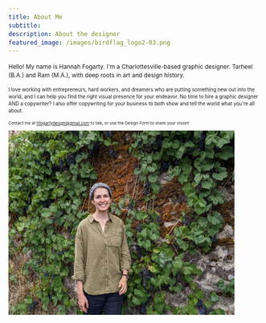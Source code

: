 ```yaml
---
title: About Me
subtitle:
description: About the designer
featured_image: /images/birdflag_logo2-03.png
---
```

<small> Hello! My name is Hannah Fogarty. I'm a Charlottesville-based graphic designer. Tarheel (B.A.) and Ram (M.A.), with deep roots in art and design history.

<small> I love working with entrepreneurs, hard workers, and dreamers who are putting something new out into the world, and I can help you find the right visual presence for your endeavor. No time to hire a graphic designer AND a copywriter? I also offer copywriting for your business to both show and tell the world what you're all about.  

<small> Contact me at hfogartydesign@gmail.com to talk, or use the Design Form to share your vision! 


<img src="/images/villefranche2.jpg" width="450">

